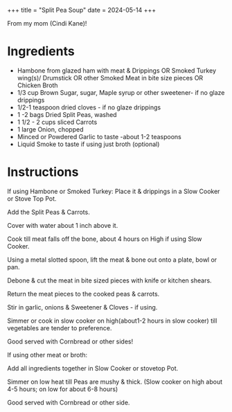 +++
title = "Split Pea Soup"
date = 2024-05-14
+++

From my mom (Cindi Kane)!

# Ingredients

- Hambone from glazed ham with meat & Drippings OR Smoked Turkey wing(s)/ Drumstick OR other Smoked Meat in bite size pieces OR Chicken Broth
- 1/3 cup Brown Sugar, sugar, Maple syrup or other sweetener- if no glaze drippings 
- 1/2-1 teaspoon dried cloves - if no glaze drippings 
- 1 -2 bags Dried Split Peas, washed
- 1 1/2 - 2 cups sliced Carrots 
- 1 large Onion, chopped 
- Minced or Powdered Garlic to taste -about 1-2 teaspoons
- Liquid Smoke to taste if using just broth (optional)

# Instructions

If using Hambone or Smoked Turkey:
Place it & drippings in a Slow Cooker or Stove Top Pot. 

Add the Split Peas & Carrots.

Cover with water about 1 inch above it.

Cook till meat falls off the bone, about 4 hours on High if using Slow Cooker.

Using a metal slotted spoon, lift the meat & bone out onto a plate, bowl or pan. 

Debone & cut the meat in bite sized pieces with knife or kitchen shears. 

Return the meat pieces to the cooked peas & carrots.

Stir in garlic, onions & Sweetener & Cloves - if using.

Simmer or cook in slow cooker on high(about1-2 hours in slow cooker) till vegetables are tender to preference. 

Good served with Cornbread or other sides!


If using other meat or broth:

Add all ingredients together in Slow Cooker or stovetop Pot.

Simmer on low heat till Peas are mushy & thick. (Slow cooker on high about 4-5 hours; on low for about 6-8 hours)

Good served with Cornbread or other side.

